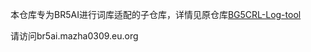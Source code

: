 本仓库专为BR5AI进行词库适配的子仓库，详情见原仓库[BG5CRL-Log-tool](https://github.com/Mazha0309/BG5CRL-Log-tool)

请访问br5ai.mazha0309.eu.org